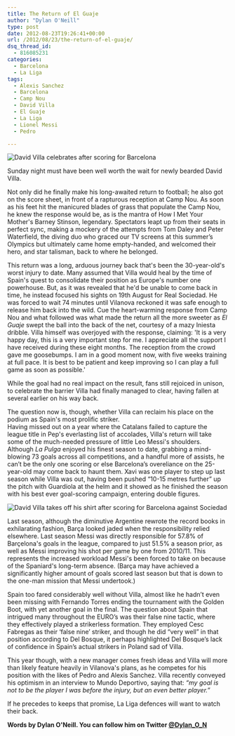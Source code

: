 ```yaml
---
title: The Return of El Guaje
author: "Dylan O'Neill"
type: post
date: 2012-08-23T19:26:41+00:00
url: /2012/08/23/the-return-of-el-guaje/
dsq_thread_id:
  - 816085231
categories:
  - Barcelona
  - La Liga
tags:
  - Alexis Sanchez
  - Barcelona
  - Camp Nou
  - David Villa
  - El Guaje
  - La Liga
  - Lionel Messi
  - Pedro

---
```

![David Villa celebrates after scoring for Barcelona](/wp-content/uploads/2012/08/David-Villa-FC-Barcelona.jpg)

Sunday night must have been well worth the wait for newly bearded David Villa.  

Not only did he finally make his long-awaited return to football; he also got on the score sheet, in front of a rapturous reception at Camp Nou. As soon as his feet hit the manicured blades of grass that populate the Camp Nou, he knew the response would be, as is the mantra of How I Met Your Mother's Barney Stinson, legendary. Spectators leapt up from their seats in perfect sync, making a mockery of the attempts from Tom Daley and Peter Waterfield, the diving duo who graced our TV screens at this summer’s Olympics but ultimately came home empty-handed, and welcomed their hero, and star talisman, back to where he belonged.

This return was a long, arduous journey back that's been the 30-year-old's worst injury to date. Many assumed that Villa would heal by the time of Spain's quest to consolidate their position as Europe's number one powerhouse. But, as it was revealed that he'd be unable to come back in time, he instead focused his sights on 19th August for Real Sociedad. He was forced to wait 74 minutes until Vilanova reckoned it was safe enough to release him back into the wild. Cue the heart-warming response from Camp Nou and what followed was what made the return all the more sweeter as _El Guaje_ swept the ball into the back of the net, courtesy of a mazy Iniesta dribble. Villa himself was overjoyed with the response, claiming: 'It is a very happy day, this is a very important step for me. I appreciate all the support I have received during these eight months. The reception from the crowd gave me goosebumps. I am in a good moment now, with five weeks training at full pace. It is best to be patient and keep improving so I can play a full game as soon as possible.'

While the goal had no real impact on the result, fans still rejoiced in unison, to celebrate the barrier Villa had finally managed to clear, having fallen at several earlier on his way back.

The question now is, though, whether Villa can reclaim his place on the podium as Spain's most prolific striker.   
Having missed out on a year where the Catalans failed to capture the league title in Pep's everlasting list of accolades, Villa's return will take some of the much-needed pressure of little Leo Messi's shoulders. Although _La Pulga_ enjoyed his finest season to date, grabbing a mind-blowing 73 goals across all competitions, and a handful more of assists, he can’t be the only one scoring or else Barcelona’s overeliance on the 25-year-old may come back to haunt them. Xavi was one player to step up last season while Villa was out, having been pushed “10-15 metres further” up the pitch with Guardiola at the helm and it showed as he finished the season with his best ever goal-scoring campaign, entering double figures.

![David Villa takes off his shirt after scoring for Barcelona against Sociedad](/wp-content/uploads/2012/08/David-Villa-Sociedad.jpg)

Last season, although the diminutive Argentine rewrote the record books in exhilarating fashion, Barça looked jaded when the responsibility relied elsewhere. Last season Messi was directly responsible for 57.8% of Barçelona's goals in the league, compared to just 51.5% a season prior, as well as Messi improving his shot per game by one from 2010/11. This represents the increased workload Messi's been forced to take on because of the Spaniard's long-term absence. (Barça may have achieved a significantly higher amount of goals scored last season but that is down to the one-man mission that Messi undertook.)

Spain too fared considerably well without Villa, almost like he hadn’t even been missing with Fernando Torres ending the tournament with the Golden Boot, with yet another goal in the final. The question about Spain that intrigued many throughout the EURO’s was their false nine tactic, where they effectively played a strikerless formation. They employed Cesc Fabregas as their ‘false nine’ striker, and though he did “very well” in that position according to Del Bosque, it perhaps highlighted Del Bosque’s lack of confidence in Spain’s actual strikers in Poland sad of Villa.

This year though, with a new manager comes fresh ideas and Villa will more than likely feature heavily in Vilanova's plans, as he competes for his position with the likes of Pedro and Alexis Sanchez. Villa recently conveyed his optimism in an interview to Mundo Deportivo, saying that: _“my goal is not to be the player I was before the injury, but an even better player.”_

If he precedes to keeps that promise, La Liga defences will want to watch their back.

**Words by Dylan O'Neill. You can follow him on Twitter [@Dylan\_O\_N][3]**

 [3]: https://twitter.com/Dylan_O_N
